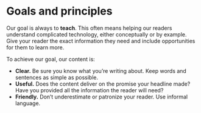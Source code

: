 # Goals and principles

Our goal is always to **teach**. This often means helping our readers understand complicated technology, either conceptually or by example. Give your reader the exact information they need and include opportunities for them to learn more.

To achieve our goal, our content is:

* **Clear.** Be sure you know what you’re writing about. Keep words and sentences as simple as possible.
* **Useful.** Does the content deliver on the promise your headline made? Have you provided all the information the reader will need?
* **Friendly.** Don’t underestimate or patronize your reader. Use informal language.
